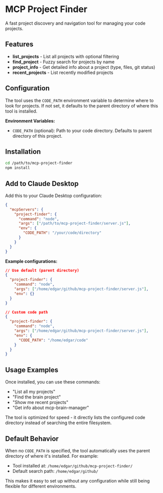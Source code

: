 # MCP Project Finder

A fast project discovery and navigation tool for managing your code projects.

## Features

- **list_projects** - List all projects with optional filtering
- **find_project** - Fuzzy search for projects by name  
- **project_info** - Get detailed info about a project (type, files, git status)
- **recent_projects** - List recently modified projects

## Configuration

The tool uses the `CODE_PATH` environment variable to determine where to look for projects. If not set, it defaults to the parent directory of where this tool is installed.

**Environment Variables:**
- `CODE_PATH` (optional): Path to your code directory. Defaults to parent directory of this project.

## Installation

```bash
cd /path/to/mcp-project-finder
npm install
```

## Add to Claude Desktop

Add this to your Claude Desktop configuration:

```json
{
  "mcpServers": {
    "project-finder": {
      "command": "node",
      "args": ["/path/to/mcp-project-finder/server.js"],
      "env": {
        "CODE_PATH": "/your/code/directory"
      }
    }
  }
}
```

**Example configurations:**

```json
// Use default (parent directory)
{
  "project-finder": {
    "command": "node",
    "args": ["/home/edgar/github/mcp-project-finder/server.js"],
    "env": {}
  }
}

// Custom code path
{
  "project-finder": {
    "command": "node",
    "args": ["/home/edgar/github/mcp-project-finder/server.js"],
    "env": {
      "CODE_PATH": "/home/edgar/code"
    }
  }
}
```

## Usage Examples

Once installed, you can use these commands:

- "List all my projects"
- "Find the brain project"  
- "Show me recent projects"
- "Get info about mcp-brain-manager"

The tool is optimized for speed - it directly lists the configured code directory instead of searching the entire filesystem.

## Default Behavior

When no `CODE_PATH` is specified, the tool automatically uses the parent directory of where it's installed. For example:
- Tool installed at: `/home/edgar/github/mcp-project-finder/`
- Default search path: `/home/edgar/github/`

This makes it easy to set up without any configuration while still being flexible for different environments.
